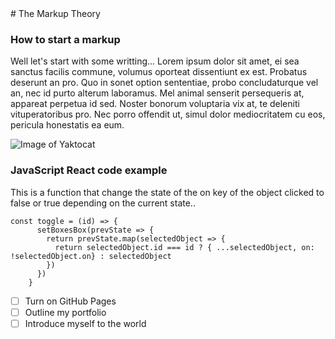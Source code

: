 <head>
<link rel="stylesheet" href="style.css">
</head>
# The Markup Theory

### How to start a markup

Well let's start with some writting... Lorem ipsum dolor sit amet, ei sea sanctus facilis commune, volumus oporteat dissentiunt ex est. Probatus deserunt an pro. Quo in sonet option sententiae, probo concludaturque vel an, nec id purto alterum laboramus. Mel animal senserit persequeris at, appareat perpetua id sed. Noster bonorum voluptaria vix at, te deleniti vituperatoribus pro. Nec porro offendit ut, simul dolor mediocritatem cu eos, pericula honestatis ea eum.

![Image of Yaktocat](https://octodex.github.com/images/yaktocat.png)

### JavaScript React code example

This is a function that change the state of the on key of the object clicked to false or true depending on the current state..

```
const toggle = (id) => {
      setBoxesBox(prevState => {
        return prevState.map(selectedObject => {
          return selectedObject.id === id ? { ...selectedObject, on: !selectedObject.on} : selectedObject
        })
      })
    }
```
- [ ] Turn on GitHub Pages
- [ ] Outline my portfolio
- [ ] Introduce myself to the world

